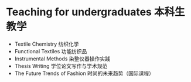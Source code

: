 # Teaching for undergraduates 本科生教学

- Textile Chemistry 纺织化学
- Functional Textiles 功能纺织品
- Instrumental Methods 染整仪器操作实践
- Thesis Writing 学位论文写作与学术规范
- The Future Trends of Fashion 时尚的未来趋势（国际课程）
